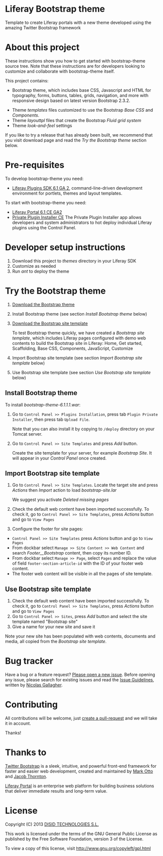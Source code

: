 Liferay Bootstrap theme
=======================

Template to create Liferay portals with a new theme developed using the amazing Twitter Bootstrap framework

About this project
==================

These instructions show you how to get started with bootstrap-theme source tree. Note that these instructions are for developers looking to customize and collaborate with bootstrap-theme itself.

This project contains:

* Bootstrap theme, which includes base CSS, Javascript and HTML for typography, forms, buttons, tables, grids, navigation, and more with responsive design based on latest version Bootstrap 2.3.2.

 - Theme _templates_ files customized to use the Bootstrap _Base CSS_ and _Components_.
 - Theme _layouttpl_ files that create the Bootstrap _Fluid grid system_
 - Theme _look-and-feel_ settings

If you like to try a release that has already been built, we recommend that you visit download page [](TODO) and read the _Try the Bootstrap theme_ section below.

Pre-requisites
==============

To develop bootstrap-theme you need:

* [Liferay Plugins SDK 6.1 GA 2](http://www.liferay.com/es/downloads/liferay-portal/additional-files), command-line-driven development environment for portlets, themes and layout templates.

To start with bootstrap-theme you need:

* [Liferay Portal 6.1 CE GA2](http://www.liferay.com/es/downloads/liferay-portal/available-releases)
* [Private Plugin Installer CE](http://www.liferay.com/es/marketplace/-/mp/application/15474932) The Private Plugin Installer app allows developers and system administrators to hot deploy individual Liferay plugins using the Control Panel. 

Developer setup instructions
============================

1. Download this project to _themes_ directory in your Liferay SDK
2. Customize as needed
3. Run _ant_ to deploy the theme

Try the Bootstrap theme
=======================

1. [Download the Bootstrap theme](https://github.com/DISID/bootstrap-liferay/bootstrap-theme-6.1.1.1.war)
2. Install Bootstrap theme (see section _Install Bootstrap theme_ below)
3. [Download the Bootstrap site template](https://github.com/DISID/bootstrap-liferay/bootstrap-site.lar)

   To test Bootstrap theme quickly, we have created a _Bootstrap site template_, which includes Liferay pages configured with demo web contents to build the Bootstrap site in Liferay: Home, Get started, Scaffolding, Base CSS, Components, JavaScript, Customize

4. Import Bootstrap site template (see section _Import Bootstrap site template_ below)
5. Use Bootstrap site template (see section _Use Bootstrap site template_ below)

Install Bootstrap theme
-----------------------

To install _bootstrap-theme-6.1.1.1.war_:

1. Go to `Control Panel >> Plugins Installation`, press tab `Plugin Private Installer`, then press tab `Upload File`.

   Note that you can also install it by copying to `/deploy` directory on your Tomcat server. 
  
2. Go to `Control Panel >> Site Templates` and press _Add_ button.

   Create the site template for your server, for example _Bootstrap Site_. It will appear in your _Control Panel_ once created.

Import Bootstrap site template
------------------------------

1. Go to `Control Panel >> Site Templates`. Locate the target site and press _Actions_ then _Import_ action to load _bootstrap-site.lar_

   We suggest you activate _Deleted missing pages_

2. Check the default web content have been imported successfully. To check it, go to `Control Panel >> Site Templates`, press _Actions_ button and go to `View Pages`
3. Configure the footer for site pages:

  * `Control Panel >> Site Templates` press _Actions_ button and go to `View Pages`
  * From dockbar select `Manage >> Site Content >> Web Content` and search _Footer__Bootstrap_ content, then copy its number ID.
  * From dockbar select `Manage >> Page`, select `Pages` and replace the value of field `footer-section-article-id` with the ID of your footer web content. 
  * The footer web content will be visible in all the pages of site template.

Use Bootstrap site template
---------------------------

1. Check the default web content have been imported successfully. To check it, go to `Control Panel >> Site Templates`, press _Actions_ button and go to `View Pages`
2. Go to `Control Panel >> Sites`, press _Add_ button and select the site template named "Bootstrap site"
3. Give a name for your new site and save it

Note your new site has been populated with web contents, documents and media, all copied from the _Bootstrap site template_.

Bug tracker
===========

Have a bug or a feature request? [Please open a new issue](https://github.com/DISID/bootstrap-theme/issues). Before opening any issue, please search for existing issues and read the [Issue Guidelines](https://github.com/necolas/issue-guidelines), written by [Nicolas Gallagher](https://github.com/necolas/).

Contributing
============

All contributions will be welcome, just [create a pull-request](https://github.com/DISID/bootstrap-theme/pulls) and we will take it in account.

Thanks!

Thanks to
=========

[Twitter Bootstrap](http://twitter.github.io/bootstrap/) is a sleek, intuitive, and powerful front-end framework for faster and easier web development, created and maintained by [Mark Otto](http://twitter.com/mdo) and [Jacob Thornton](http://twitter.com/fat).

[Liferay Portal](http://www.liferay.com/) is an enterprise web platform for building business solutions that deliver immediate results and long-term value. 

License
=======

Copyright (C) 2013 [DISID TECHNOLOGIES S.L.](http://www.disid.com/en/)

This work is licensed under the terms of the GNU General Public License as published by the Free Software Foundation, version 3 of the License.

To view a copy of this license, visit http://www.gnu.org/copyleft/gpl.html

